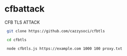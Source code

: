 # cfbattack
CFB TLS ATTACK

```bash
 git clone https://github.com/cazzysoci/cfbtls

 cd cfbtls

 node cfbtls.js https://example.com 1000 100 proxy.txt
```
